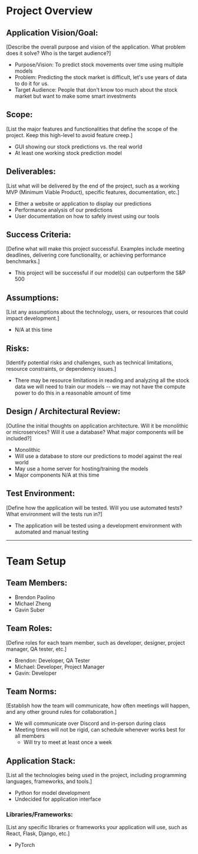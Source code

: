 # **Project Overview**

## **Application Vision/Goal:**
[Describe the overall purpose and vision of the application. What problem does it solve? Who is the target audience?]
- Purpose/Vision: To predict stock movements over time using multiple models
- Problem: Predicting the stock market is difficult, let's use years of data to do it for us.
- Target Audience: People that don't know too much about the stock market but want to make some smart investments

## **Scope:**
[List the major features and functionalities that define the scope of the project. Keep this high-level to avoid feature creep.]
- GUI showing our stock predictions vs. the real world
- At least one working stock prediction model

## **Deliverables:**
[List what will be delivered by the end of the project, such as a working MVP (Minimum Viable Product), specific features, documentation, etc.]
- Either a website or application to display our predictions
- Performance analysis of our predictions
- User documentation on how to safely invest using our tools

## **Success Criteria:**
[Define what will make this project successful. Examples include meeting deadlines, delivering core functionality, or achieving performance benchmarks.]
- This project will be successful if our model(s) can outperform the S&P 500

## **Assumptions:**
[List any assumptions about the technology, users, or resources that could impact development.]
- N/A at this time

## **Risks:**
[Identify potential risks and challenges, such as technical limitations, resource constraints, or dependency issues.]
- There may be resource limitations in reading and analyzing all the stock data we will need to train our models -- we may not have the compute power to do this in a reasonable amount of time 

## **Design / Architectural Review:**
[Outline the initial thoughts on application architecture. Will it be monolithic or microservices? Will it use a database? What major components will be included?]
- Monolithic
- Will use a database to store our predictions to model against the real world
- May use a home server for hosting/training the models
- Major components N/A at this time

## **Test Environment:**
[Define how the application will be tested. Will you use automated tests? What environment will the tests run in?]
- The application will be tested using a development environment with automated and manual testing

---

# **Team Setup**

## **Team Members:**
- Brendon Paolino
- Michael Zheng
- Gavin Suber

## **Team Roles:**
[Define roles for each team member, such as developer, designer, project manager, QA tester, etc.]
- Brendon: Developer, QA Tester
- Michael: Developer, Project Manager
- Gavin: Developer

## **Team Norms:**
[Establish how the team will communicate, how often meetings will happen, and any other ground rules for collaboration.]
- We will communicate over Discord and in-person during class
- Meeting times will not be rigid, can schedule whenever works best for all members
    - Will try to meet at least once a week


## **Application Stack:**
[List all the technologies being used in the project, including programming languages, frameworks, and tools.]
- Python for model development
- Undecided for application interface

### **Libraries/Frameworks:**
[List any specific libraries or frameworks your application will use, such as React, Flask, Django, etc.]
- PyTorch